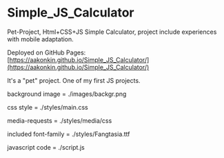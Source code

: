 # Simple_JS_Calculator
Pet-Project, Html+CSS+JS Simple Calculator, project include experiences with mobile adaptation.

Deployed on GitHub Pages: [https://aakonkin.github.io/Simple_JS_Calculator/](https://aakonkin.github.io/Simple_JS_Calculator/)

It's a "pet" project. One of my first JS projects.

background image = ./images/backgr.png

css style = ./styles/main.css

media-requests = ./styles/media/css

included font-family = ./styles/Fangtasia.ttf

javascript code = ./script.js
